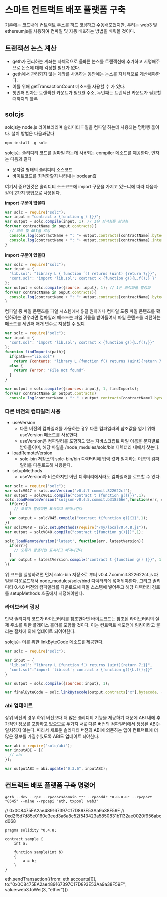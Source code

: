 # 스마트 컨트랙트 배포 플랫폼 구축

기존에는 코드내에 컨트랙트 주소를 하드 코딩하고 수동배포했지만, 우리는 web3 및 ethereumjs를 사용하여 컴파일 및 자동 배포하는 방법을 배워볼 것이다.

## 트랜잭션 논스 계산

- geth가 관리하는 계좌는 자체적으로 올바른 논스를 트랜잭션에 추가하고 서명해주므로 논스에 대해 걱정할 필요가 없다.
- geth에서 관리되지 않는 계좌를 사용하는 동안에는 논스를 자체적으로 계산해야한다.
- 이를 위해 getTransactionCount 메소드를 사용할 수 가 있다.
- 첫번째 인자는 트랜잭션 카운트가 필요한 주소, 두번째는 트랜잭션 카운트가 필요할 때까지의 블록.

## solcjs

solcjs는 node.js 라이브러리며 솔리디티 파일을 컴파일 하는데 사용되는 명령행 툴이다.
설치 방법은 다음과같다

```
npm install -g solc
```

solcjs는 솔리디티 코드를 컴파일 하는데 사용되는 compiler 메소드를 제공한다.
인자는 다음과 같다

- 문자열 형태의 솔리디티 소스코드
- 바이트코드를 최적화할지 나타내는 boolean값

여기서 중요한것은 솔리디티 소스코드에 import 구문을 가지고 있느냐에 따라 다음과 같이 2가지 방법으로 사용된다.

**import 구문이 없을떄**

```javascript
var solc = require("solc");
var input = "contract x {function g() {}}";
var output = solc.compile(input, 1); // 1은 최적화를 활성화
for(var contractName in ouput.contracts){ 
  // 코드 및 ABI를 로깅
  console.log(contractName + ": "+ output.contracts[contractName].bytecode);
  console.log(contractName + ": "+ output.contracts[contractName].interface);
}
```

**import 구문이 있을떄**

```javascript
var solc = require("solc");
var input = {
  "lib.sol": "library L { function f() returns (uint) {return 7;}}",
  "cont.sol": "import 'lib.sol'; contract x {function g(){L.f();} }"
};
var output = solc.compile({source: input}, 1); // 1은 최적화를 활성화
for(var contractName in ouput.contracts){
  console.log(contractName + ": "+ output.contracts[contractName].bytecode);
}
```

컴파일 중 파일 콘텐츠를 파일 시스템에서 읽길 원하거나 컴파일 도중 파일 콘텐츠를 확인하려는 경우라면 
컴파일러 메소드는 파일 이름을 받아들여서 파일 콘텐츠를 리턴하는 메소드를 세번째 매개 변수로 지정할 수 있다.

```javascript
var solc = require("solc");
var input = {
  "cont.sol": "import 'lib.sol'; contract x {function g(){L.f();}}"
};
function findImports(path){
  if(path==="lib.sol")
    return {contents: "library L {function f() returns (uint){return 7;}}"}
  else {
    return {error: "File not found"}
  }
}

var output = solc.compile({sources: input}, 1, findImports);
for(var contractName in output.contracts)
  console.log(contractName + ": " + output.contracts[contractName].bytecode);
```

### 다른 버전의 컴파일러 사용

- useVersion
  - 다른 버전의 컴파일러를 사용하는 경우 다른 컴파일러의 참조값을 얻기 위해 useVersion 메소드를 사용한다.
  - useVersion은 컴파일러를 포함하고 있는 자바스크립트 파일 이름을 문자열로 받아들이며, 해당 파일을 /node_modules/solc/bin 디렉터리 내에서 찾는다.
- loadRemoteVersion
  - solc-bin 저장소의 solc-bin/bin 디렉터리에 입력 값과 일치하는 이름의 컴파일러를 다운로드해 사용한다.
- setupMethods
  - useVersion과 비슷하지만 어떤 디렉터리에서라도 컴파일러를 로드할 수 있다.

```javascript
var solc = require("solc");
var solcV047 = solc.useVersion("v0.4.7 commit.822622cf");
var output = solcV011.compile("contract t {function g(){}}",1);
solc.loadRemoteVersion('soljson-v0.4.5.commit.b318366e',function(err, solcV045){
  if(err){
    // 오류가 발생하면 표시하고 빠져나간다
  }
  var output = solcV045.compile("contract t{function g(){}}",1);
})
var solcV048 = solc.setupMethods(require("/my/local/0.4.8.js"));
var output = solcV048.compile("contract t{function g(){}}",1);

solc.loadRemoteVersion('latest', function(err, latestVersion){
  if(err){
    // 오류가 발생하면 표시하고 빠져나간다
  }
  var output = latestVersion.compile("contract t {function g() {}}", 1)
})
```

위 코드를 실행하려면 먼저 solc-bin 저장소로 부터 v0.4.7.commit.822622cf.js 파일을 다운로드해서 node_modules/solc/bind 디렉터리에 넣어둬야한다.
그리고 솔리디티 0.4.8 버전의 컴파일러를 다운로드해 파일 스스템에 넣어두고 해당 디렉터리 경로를 setupMethods 호출에서 지정해야한다.

### 라이브러리 링킹

만약 솔리디티 코드가 라이브러리를 참조한다면 바이트코드는 참조된 라이브러리의 실제 주소를 위한 플레이스 홀더를 포함할 것이다.
이는 컨트랙트 배포전에 링킹이라고 불리는 절차에 의해 업데이트 되어야한다.

solcjs는 이를 위한 linkByteCode 메소드를 제공한다.

```javascript
var solc = require("solc");

var input = {
  "lib.sol": "library L {function f() returns (uint){return 7;}}",
  "cont.sol":"import 'lib.sol'; contract x {function g(){L.f();}}"
}

var output = solc.compile({sources: input}, 1);

var finalByteCode = solc.linkBytecode(output.contracts["x"].bytecode, {'L': '0x123456...'})
```

### abi 업데이트

상위 버전의 경우 하위 버전보다 더 많은 솔리디티 기능을 제공하기 때문에 ABI 내에 추가적인 정보를 포함하고 있으므로
두가지 서로 다른 버전의 컴파일러에서 생성된 ABI는 일치하지 않는다.
따라서 새로운 솔리디티 버전의 ABI에 의존하는 앱이 컨트랙트에 더 많은 정보를 가질수있도록 ABI도 업데이트 되야한다.

```javascript
var abi = require("solc/abi");
var inputABI = [{
  // abi
}];

var outputABI = abi.update("0.3.6", inputABI);
```

## 컨트랙트 배포 플랫폼 구축 명령어

```
geth --dev --rpc --rpccorsdomain "*" --rpcaddr "0.0.0.0" --rpcport "8545" --mine --rpcapi "eth, txpool, web3"
```

// 0x0C8475EA2ae489167397C17D893E53Aa9a38F59F
// 0xd2f5d7d85e0160e3eed3a6a8c52f543423a5850831b1132ae0020f956abcd068

```
pragma solidity ^0.4.8;

contract sample {
    int a;
    
    function sample(int b) 
    {
    	a = b;
    }
}
```

eth.sendTransaction({from: eth.accounts[0], to:"0x0C8475EA2ae489167397C17D893E53Aa9a38F59F", value:web3.toWei(3, "ether")})
